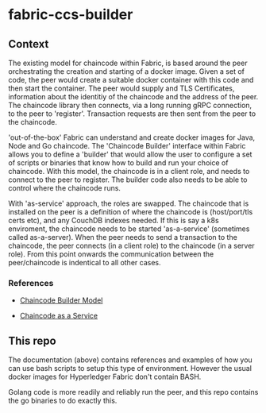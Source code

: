 # fabric-ccs-builder

## Context

The existing model for chaincode within Fabric, is based around the peer orchestrating the creation and starting of a docker image. Given a set of code, the peer would create a suitable docker container with this code and then start the container. The peer would supply and TLS Certificates, information about the identitiy of the chaincode and the address of the peer. The chaincode library then connects, via a long running gRPC connection, to the peer to 'register'. Transaction requests are then sent from the peer to the chaincode. 

'out-of-the-box' Fabric can understand and create docker images for Java, Node and Go chaincode. The 'Chaincode Builder' interface within Fabric allows you to define a 'builder' that would allow the user to configure a set of scripts or binaries that know how to build and run your choice of chaincode. With this model, the chaincode is in a client role, and needs to connect to the peer to register. The builder code also needs to be able to control where the chaincode runs.

With 'as-service' approach, the roles are swapped. The chaincode that is installed on the peer is a definition of where the chaincode is (host/port/tls certs etc), and any CouchDB indexes needed. If this is say a k8s enviroment, the chaincode needs to be started 'as-a-service' (sometimes called as-a-server).  When the peer needs to send a transaction to the chaincode, the peer connects (in a client role) to the chaincode (in a server role). From this point onwards the communication between the peer/chaincode is indentical to all other cases.

### References

- [Chaincode Builder Model](https://hyperledger-fabric.readthedocs.io/en/release-2.2/cc_launcher.html)

- [Chaincode as a Service](https://hyperledger-fabric.readthedocs.io/en/release-2.2/cc_service.html)


## This repo

The documentation (above) contains references and examples of how you can use bash scripts to setup this type of environment. However the usual docker images for Hyperledger Fabric don't contain BASH.

Golang code is more readily and reliably run the peer, and this repo contains the go binaries to do exactly this. 


